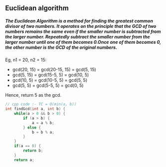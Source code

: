 ## Euclidean algorithm

##### The Euclidean Algorithm is a method for finding the greatest common divisor of two numbers. It operates on the principle that the GCD of two numbers remains the same even if the smaller number is subtracted from the larger number. Repeatedly subtract the smaller number from the larger number until one of them becomes 0.Once one of them becomes 0, the other number is the GCD of the original numbers.

Eg, n1 = 20, n2 = 15:

- gcd(20, 15) = gcd(20-15, 15) = gcd(5, 15)
- gcd(5, 15) = gcd(15-5, 5) = gcd(10, 5) 
- gcd(10, 5) = gcd(10-5, 5) = gcd(5, 5) 
- gcd(5, 5) = gcd(5-5, 5) = gcd(0, 5)
  
Hence, return 5 as the gcd.

```cpp
// cpp code :- TC = O(min(a, b)) 
int findGcd(int a, int b) {
    while(a > 0 && b > 0) {
        if (a > b) {
            a = a % b;
        } else {
            b = b % a; 
        }
    }
    if(a == 0) {
        return b;
    }
    return a;
```
